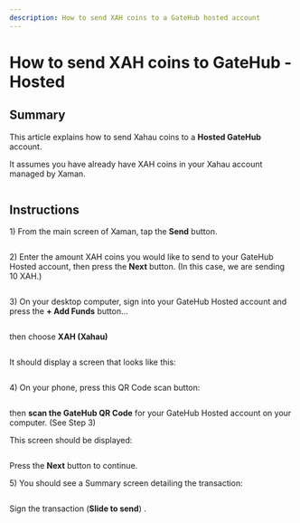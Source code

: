 ```yaml
---
description: How to send XAH coins to a GateHub hosted account
---
```


# How to send XAH coins to GateHub - Hosted

## Summary&#x20;

This article explains how to send Xahau coins  to a **Hosted GateHub** account.

It assumes you have already have XAH coins in your Xahau account managed by Xaman.



<figure><img src="../../.gitbook/assets/Xaman - Xahau main page.png" alt=""><figcaption></figcaption></figure>

## Instructions

1\) From the main screen of Xaman, tap the **Send** button.



<figure><img src="../../.gitbook/assets/Xaman - Xahau main page 2.png" alt=""><figcaption></figcaption></figure>

2\) Enter the amount XAH coins you would like to send to your GateHub Hosted account, then press the **Next** button. (In this case, we are sending 10 XAH.)



<figure><img src="../../.gitbook/assets/Gatehub - Hosted - Xahau 1.png" alt=""><figcaption></figcaption></figure>

3\) On your desktop computer, sign into your GateHub Hosted account and press the **+ Add Funds** button...

<figure><img src="../../.gitbook/assets/Gatehub -Hosted Account - 1.png" alt=""><figcaption></figcaption></figure>

then choose **XAH (Xahau)**

<figure><img src="../../.gitbook/assets/Gatehub - Main page - 2.png" alt=""><figcaption></figcaption></figure>

It should display a screen that looks like this:

<figure><img src="../../.gitbook/assets/Send to Gatehub - 3.png" alt=""><figcaption></figcaption></figure>

4\) On your phone, press this QR Code scan button:

<figure><img src="../../.gitbook/assets/Send to Gatehub -  Xahau -1.png" alt=""><figcaption></figcaption></figure>

then **scan the GateHub QR Code** for your GateHub Hosted account on your computer. (See Step 3)&#x20;

This screen should be displayed:



<figure><img src="../../.gitbook/assets/Send to Gatehub -  Xahau -2.png" alt=""><figcaption></figcaption></figure>

Press the **Next** button to continue.

5\) You should see a Summary screen detailing the transaction:

<figure><img src="../../.gitbook/assets/Send to Gatehub -  Xahau -3.png" alt=""><figcaption></figcaption></figure>

Sign the transaction (**Slide to send**) .

##
